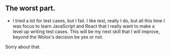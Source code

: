 ## The worst part.

- I tried a lot for test cases, but I fail. I like test, really I do, but all this time I was focus to learn JavaScript and React that I really want to make a level up writing test cases. This will be my next skill that I will improve, beyond the Wolox's decision be yes or not.

Sorry about that.

